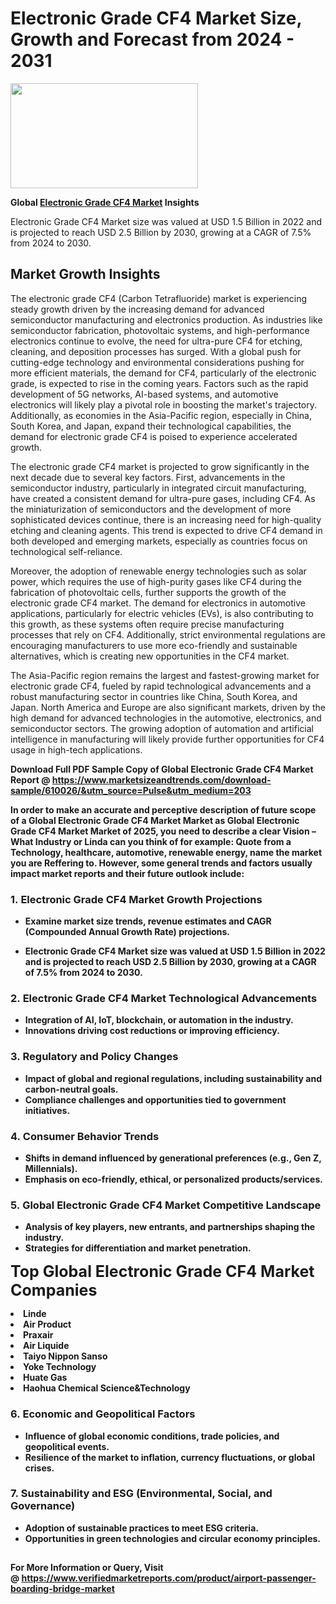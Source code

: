 <H1>Electronic Grade CF4 Market Size, Growth and Forecast from 2024 - 2031</H1><img class="aligncenter size-medium wp-image-584254" src="https://thirdeyenews.in/wp-content/uploads/2024/09/Global-Market-Research-300x168.jpeg" alt="" width="300" height="168" /><p><strong>Global&nbsp;<a href="https://www.marketsizeandtrends.com/download-sample/610026/&amp;utm_source=Pulse&amp;utm_medium=203">Electronic Grade CF4 Market</a> Insights</strong></p><p>Electronic Grade CF4 Market size was valued at USD 1.5 Billion in 2022 and is projected to reach USD 2.5 Billion by 2030, growing at a CAGR of 7.5% from 2024 to 2030.</p><p><h2>Market Growth Insights</h2> <p>The electronic grade CF4 (Carbon Tetrafluoride) market is experiencing steady growth driven by the increasing demand for advanced semiconductor manufacturing and electronics production. As industries like semiconductor fabrication, photovoltaic systems, and high-performance electronics continue to evolve, the need for ultra-pure CF4 for etching, cleaning, and deposition processes has surged. With a global push for cutting-edge technology and environmental considerations pushing for more efficient materials, the demand for CF4, particularly of the electronic grade, is expected to rise in the coming years. Factors such as the rapid development of 5G networks, AI-based systems, and automotive electronics will likely play a pivotal role in boosting the market's trajectory. Additionally, as economies in the Asia-Pacific region, especially in China, South Korea, and Japan, expand their technological capabilities, the demand for electronic grade CF4 is poised to experience accelerated growth.</p> <p><strong></strong></p> <p>The electronic grade CF4 market is projected to grow significantly in the next decade due to several key factors. First, advancements in the semiconductor industry, particularly in integrated circuit manufacturing, have created a consistent demand for ultra-pure gases, including CF4. As the miniaturization of semiconductors and the development of more sophisticated devices continue, there is an increasing need for high-quality etching and cleaning agents. This trend is expected to drive CF4 demand in both developed and emerging markets, especially as countries focus on technological self-reliance.</p> <p>Moreover, the adoption of renewable energy technologies such as solar power, which requires the use of high-purity gases like CF4 during the fabrication of photovoltaic cells, further supports the growth of the electronic grade CF4 market. The demand for electronics in automotive applications, particularly for electric vehicles (EVs), is also contributing to this growth, as these systems often require precise manufacturing processes that rely on CF4. Additionally, strict environmental regulations are encouraging manufacturers to use more eco-friendly and sustainable alternatives, which is creating new opportunities in the CF4 market.</p> <p>The Asia-Pacific region remains the largest and fastest-growing market for electronic grade CF4, fueled by rapid technological advancements and a robust manufacturing sector in countries like China, South Korea, and Japan. North America and Europe are also significant markets, driven by the high demand for advanced technologies in the automotive, electronics, and semiconductor sectors. The growing adoption of automation and artificial intelligence in manufacturing will likely provide further opportunities for CF4 usage in high-tech applications.</p> <p><strong></p><p><span class=""><strong>Download Full PDF Sample Copy of Global Electronic Grade CF4 Market Report</strong> @ <a href="https://www.marketsizeandtrends.com/download-sample/610026/&amp;utm_source=Pulse&amp;utm_medium=203" target="_blank">https://www.marketsizeandtrends.com/download-sample/610026/&amp;utm_source=Pulse&amp;utm_medium=203</a></span></p><p>In order to make an accurate and perceptive description of future scope of a Global&nbsp;Electronic Grade CF4 Market Market as Global&nbsp;Electronic Grade CF4 Market Market of 2025, you need to describe a clear Vision &ndash; What Industry or Linda can you think of for example: Quote from a Technology, healthcare, automotive, renewable energy, name the market you are Reffering to. However, some general trends and factors usually impact market reports and their future outlook include:</p><h3>1.&nbsp;<strong>Electronic Grade CF4 Market Growth Projections</strong></h3><ul><li>Examine market size trends, revenue estimates and CAGR (Compounded Annual Growth Rate) projections.</li><li><p>Electronic Grade CF4 Market size was valued at USD 1.5 Billion in 2022 and is projected to reach USD 2.5 Billion by 2030, growing at a CAGR of 7.5% from 2024 to 2030.</p></li></ul><h3>2.&nbsp;<strong>Electronic Grade CF4 Market Technological Advancements</strong></h3><ul><li>Integration of AI, IoT, blockchain, or automation in the industry.</li><li>Innovations driving cost reductions or improving efficiency.</li></ul><h3>3.&nbsp;<strong>Regulatory and Policy Changes</strong></h3><ul><li>Impact of global and regional regulations, including sustainability and carbon-neutral goals.</li><li>Compliance challenges and opportunities tied to government initiatives.</li></ul><h3>4.&nbsp;<strong>Consumer Behavior Trends</strong></h3><ul><li>Shifts in demand influenced by generational preferences (e.g., Gen Z, Millennials).</li><li>Emphasis on eco-friendly, ethical, or personalized products/services.</li></ul><h3>5.&nbsp;<strong>Global Electronic Grade CF4 Market Competitive Landscape</strong></h3><ul><li>Analysis of key players, new entrants, and partnerships shaping the industry.</li><li>Strategies for differentiation and market penetration.</li></ul><p data-pm-slice="1 1 []"><span style="color: inherit; font-family: inherit; font-size: 25px;">Top Global Electronic Grade CF4 Market Companies</span></p><div class="" data-test-id=""><p><li>Linde</li><li> Air Product</li><li> Praxair</li><li> Air Liquide</li><li> Taiyo Nippon Sanso</li><li> Yoke Technology</li><li> Huate Gas</li><li> Haohua Chemical Science&Technology</li></p></div><h3>6.&nbsp;<strong>Economic and Geopolitical Factors</strong></h3><ul><li>Influence of global economic conditions, trade policies, and geopolitical events.</li><li>Resilience of the market to inflation, currency fluctuations, or global crises.</li></ul><h3>7.&nbsp;<strong>Sustainability and ESG (Environmental, Social, and Governance)</strong></h3><ul><li>Adoption of sustainable practices to meet ESG criteria.</li><li>Opportunities in green technologies and circular economy principles.</li></ul><h2><strong style="font-size: 14px;">For More Information or Query, Visit @&nbsp;</strong><a style="background-color: #ffffff; font-size: 14px;" href="https://www.marketsizeandtrends.com/report/electronic-grade-cf4-market/" target="_blank">https://www.verifiedmarketreports.com/product/airport-passenger-boarding-bridge-market</a></h2>
